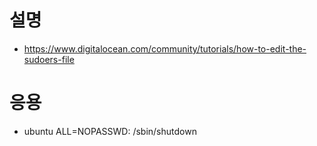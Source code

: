 # 설명
- https://www.digitalocean.com/community/tutorials/how-to-edit-the-sudoers-file


# 응용
- ubuntu ALL=NOPASSWD: /sbin/shutdown

